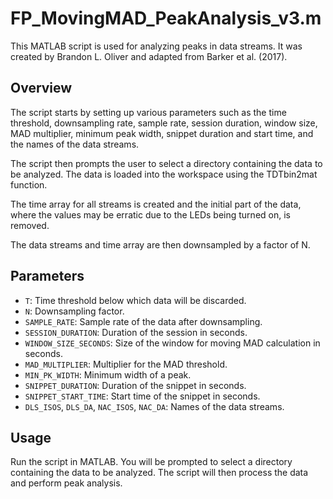 # FP_MovingMAD_PeakAnalysis_v3.m

This MATLAB script is used for analyzing peaks in data streams. It was created by Brandon L. Oliver and adapted from Barker et al. (2017).

## Overview

The script starts by setting up various parameters such as the time threshold, downsampling rate, sample rate, session duration, window size, MAD multiplier, minimum peak width, snippet duration and start time, and the names of the data streams.

The script then prompts the user to select a directory containing the data to be analyzed. The data is loaded into the workspace using the TDTbin2mat function.

The time array for all streams is created and the initial part of the data, where the values may be erratic due to the LEDs being turned on, is removed.

The data streams and time array are then downsampled by a factor of N.

## Parameters

- `T`: Time threshold below which data will be discarded.
- `N`: Downsampling factor.
- `SAMPLE_RATE`: Sample rate of the data after downsampling.
- `SESSION_DURATION`: Duration of the session in seconds.
- `WINDOW_SIZE_SECONDS`: Size of the window for moving MAD calculation in seconds.
- `MAD_MULTIPLIER`: Multiplier for the MAD threshold.
- `MIN_PK_WIDTH`: Minimum width of a peak.
- `SNIPPET_DURATION`: Duration of the snippet in seconds.
- `SNIPPET_START_TIME`: Start time of the snippet in seconds.
- `DLS_ISOS`, `DLS_DA`, `NAC_ISOS`, `NAC_DA`: Names of the data streams.

## Usage

Run the script in MATLAB. You will be prompted to select a directory containing the data to be analyzed. The script will then process the data and perform peak analysis. 
